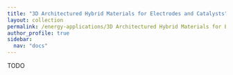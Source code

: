 ```yaml
---
title: "3D Architectured Hybrid Materials for Electrodes and Catalysts"
layout: collection
permalink: /energy-applications/3D Architectured Hybrid Materials for Electrodes and Catalysts/
author_profile: true
sidebar:
  nav: "docs"
---
```


<!-- **{{page.title}}** -->

<!-- **Hydrogen fuel cells** -->

TODO

